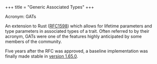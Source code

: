 +++
title = "Generic Associated Types"
+++

Acronym: GATs

An extension to Rust ([RFC1598](https://github.com/rust-lang/rfcs/blob/master/text/1598-generic_associated_types.md))
which allows for lifetime parameters and type parameters in associated types of a trait.
Often referred to by their acronym,
GATs were one of the features highly anticipated by some members of the community.

Five years after the RFC was approved,
a baseline implementation was finally made stable
in [version 1.65.0](https://blog.rust-lang.org/2022/11/03/Rust-1.65.0.html#generic-associated-types-gats).
